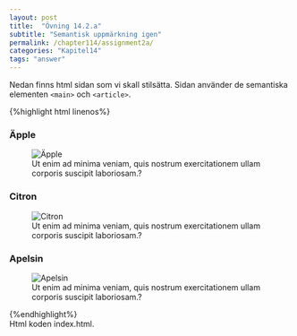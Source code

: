 ```yaml
---
layout: post
title:  "Övning 14.2.a"
subtitle: "Semantisk uppmärkning igen"
permalink: /chapter114/assignment2a/
categories: "Kapitel14"
tags: "answer"
---
```

Nedan finns html sidan som vi skall stilsätta. Sidan använder de semantiska elementen `<main>` och `<article>`.

{%highlight html linenos%}
<!DOCTYPE html>
<html lang="sv">
  <head>
    <meta charset="utf-8">
    <meta name="description" content="Mall">
    <meta name="author" content="fnamn enamn">
    <link rel="stylesheet" href="style.css">
    <title>Template</title>
  </head>
  <body>
    <main>
      <article>
        <h3>Äpple</h3>
        <figure>
        <img src="images/fruit-apple.jpg" alt="Äpple">
        <figcaption>
          Ut enim ad minima veniam, quis nostrum exercitationem ullam corporis suscipit laboriosam.?
        </figcaption>
        </figure>
      </article>
      <article>
        <h3>Citron</h3>
        <figure>
        <img src="images/fruit-lemon.jpg" alt="Citron">
        <figcaption>
          Ut enim ad minima veniam, quis nostrum exercitationem ullam corporis suscipit laboriosam.?
        </figcaption>
        </figure>
      </article>
      <article>
        <h3>Apelsin</h3>
        <figure>
        <img src="images/fruit-orange.jpg" alt="Apelsin">
        <figcaption>
          Ut enim ad minima veniam, quis nostrum exercitationem ullam corporis suscipit laboriosam.?
        </figcaption>
        </figure>
      </article>
    </main>
  </body>
</html>
{%endhighlight%}
<figcaption>Html koden index.html.</figcaption>
